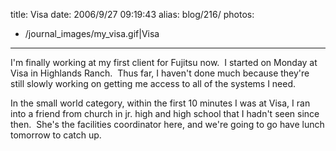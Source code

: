 title: Visa
date: 2006/9/27 09:19:43
alias: blog/216/
photos:
- /journal_images/my_visa.gif|Visa
---
I'm finally working at my first client for Fujitsu now.  I started on Monday at Visa in Highlands Ranch.  Thus far, I haven't done much because they're still slowly working on getting me access to all of the systems I need. 

In the small world category, within the first 10 minutes I was at Visa, I ran into a friend from church in jr. high and high school that I hadn't seen since then.  She's the facilities coordinator here, and we're going to go have lunch tomorrow to catch up.